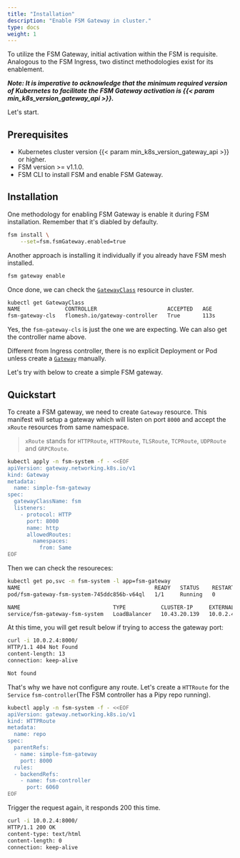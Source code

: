 ```yaml
---
title: "Installation"
description: "Enable FSM Gateway in cluster."
type: docs
weight: 1
---
```


To utilize the FSM Gateway, initial activation within the FSM is requisite. Analogous to the FSM Ingress, two distinct methodologies exist for its enablement.

***Note: It is imperative to acknowledge that the minimum required version of Kubernetes to facilitate the FSM Gateway activation is {{< param min_k8s_version_gateway_api >}}.***

Let's start.

## Prerequisites

- Kubernetes cluster version {{< param min_k8s_version_gateway_api >}} or higher.
- FSM version >= v1.1.0.
- FSM CLI to install FSM and enable FSM Gateway.

## Installation

One methodology for enabling FSM Gateway is enable it during FSM installation. Remember that it's diabled by defaulty.

```bash
fsm install \
    --set=fsm.fsmGateway.enabled=true
```

Another approach is installing it individually if you already have FSM mesh installed.

```bash
fsm gateway enable
```

Once done, we can check the [`GatewayClass`](https://gateway-api.sigs.k8s.io/api-types/gatewayclass/) resource in cluster.

```bash
kubectl get GatewayClass
NAME              CONTROLLER                      ACCEPTED   AGE
fsm-gateway-cls   flomesh.io/gateway-controller   True       113s
```

Yes, the `fsm-gateway-cls` is just the one we are expecting. We can also get the controller name above.

Different from Ingress controller, there is no explicit Deployment or Pod unless create a [`Gateway`](https://gateway-api.sigs.k8s.io/api-types/gateway/) manually.

Let's try with below to create a simple FSM gateway.

## Quickstart

To create a FSM gateway, we need to create `Gateway` resource. This manifest will setup a gateway which will listen on port `8000` and accept the `xRoute` resources from same namespace.

> `xRoute` stands for `HTTPRoute`, `HTTPRoute`, `TLSRoute`, `TCPRoute`, `UDPRoute` and `GRPCRoute`.


```bash
kubectl apply -n fsm-system -f - <<EOF
apiVersion: gateway.networking.k8s.io/v1
kind: Gateway
metadata:
  name: simple-fsm-gateway
spec:
  gatewayClassName: fsm
  listeners:
    - protocol: HTTP
      port: 8000
      name: http
      allowedRoutes:
        namespaces:
          from: Same
EOF
```

Then we can check the resoureces:

```bash
kubectl get po,svc -n fsm-system -l app=fsm-gateway
NAME                                          READY   STATUS    RESTARTS   AGE
pod/fsm-gateway-fsm-system-745ddc856b-v64ql   1/1     Running   0          12m

NAME                             TYPE           CLUSTER-IP     EXTERNAL-IP   PORT(S)          AGE
service/fsm-gateway-fsm-system   LoadBalancer   10.43.20.139   10.0.2.4      8000:32328/TCP   12m
```

At this time, you will get result below if trying to access the gateway port:

```bash
curl -i 10.0.2.4:8000/
HTTP/1.1 404 Not Found
content-length: 13
connection: keep-alive

Not found
```

That's why we have not configure any route. Let's create a `HTTRoute` for the `Service` `fsm-controller`(The FSM controller has a Pipy repo running).

```bash
kubectl apply -n fsm-system -f - <<EOF
apiVersion: gateway.networking.k8s.io/v1
kind: HTTPRoute
metadata:
  name: repo
spec:
  parentRefs:
  - name: simple-fsm-gateway
    port: 8000
  rules:
  - backendRefs:
    - name: fsm-controller
      port: 6060
EOF
```

Trigger the request again, it responds 200 this time.

```bash
curl -i 10.0.2.4:8000/
HTTP/1.1 200 OK
content-type: text/html
content-length: 0
connection: keep-alive
```
